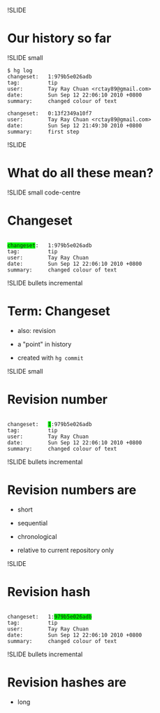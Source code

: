 !SLIDE

# Our history so far

!SLIDE small

	$ hg log
	changeset:   1:979b5e026adb
	tag:         tip
	user:        Tay Ray Chuan <rctay89@gmail.com>
	date:        Sun Sep 12 22:06:10 2010 +0800
	summary:     changed colour of text

	changeset:   0:13f2349a10f7
	user:        Tay Ray Chuan <rctay89@gmail.com>
	date:        Sun Sep 12 21:49:30 2010 +0800
	summary:     first step

!SLIDE

# What do all these mean?

!SLIDE small code-centre

# Changeset

<pre><code>
<span style="background-color: lime">changeset</span>:   1:979b5e026adb
tag:         tip
user:        Tay Ray Chuan <rctay89@gmail.com>
date:        Sun Sep 12 22:06:10 2010 +0800
summary:     changed colour of text
</code></pre>

!SLIDE bullets incremental

# Term: Changeset

- also: revision

- a "point" in history

- created with `hg commit`

!SLIDE small

# Revision number

<pre><code>
changeset:   <span style="background-color: lime">1</span>:979b5e026adb
tag:         tip
user:        Tay Ray Chuan <rctay89@gmail.com>
date:        Sun Sep 12 22:06:10 2010 +0800
summary:     changed colour of text
</code></pre>

!SLIDE bullets incremental

# Revision numbers are

- short

- sequential

- chronological

- relative to current repository only

!SLIDE

# Revision hash

<pre><code>
changeset:   1:<span style="background-color: lime">979b5e026adb</span>
tag:         tip
user:        Tay Ray Chuan <rctay89@gmail.com>
date:        Sun Sep 12 22:06:10 2010 +0800
summary:     changed colour of text
</code></pre>

!SLIDE bullets incremental

# Revision hashes are

- long
